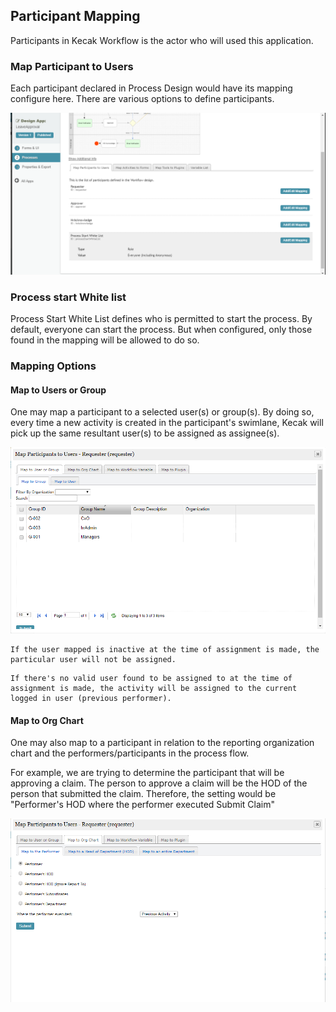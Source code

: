 ## Participant Mapping ##

Participants in Kecak Workflow is the actor who will used this application.

### Map Participant to Users ##

Each participant declared in Process Design would have its mapping configure here. There are various options to define participants.

<img src="https://raw.githubusercontent.com/kinnara-digital-studio/kecak-workflow/master/docs/assets/buildingPlugins-mapParticipantToUsers.png" alt="buildingPlugins-mapParticipantToUsers" />

### Process start White list ###


Process Start White List defines who is permitted to start the process. By default, everyone can start the process.  But when configured, only those found in the mapping will be allowed to do so.

### Mapping Options ###

#### Map to Users or Group ####

One may map a participant to a selected user(s) or group(s). By doing so, every time a new activity is created in the participant's swimlane, Kecak will pick up the same resultant user(s) to be assigned as assignee(s).

<img src="https://raw.githubusercontent.com/kinnara-digital-studio/kecak-workflow/master/docs/assets/buildingPlugins-mapToUserOrGroup.png" alt="buildingPlugins-mapToUserOrGroup" />

```
If the user mapped is inactive at the time of assignment is made, the particular user will not be assigned.
```

```
If there's no valid user found to be assigned to at the time of assignment is made, the activity will be assigned to the current logged in user (previous performer).
```

#### Map to Org Chart ####

One may also map to a participant in relation to the reporting organization chart and the performers/participants in the process flow.

For example, we are trying to determine the participant that will be approving a claim. The person to approve a claim will be the HOD of the person that submitted the claim. Therefore, the setting would be "Performer's HOD where the performer executed Submit Claim"

<img src="https://raw.githubusercontent.com/kinnara-digital-studio/kecak-workflow/master/docs/assets/buildingPlugins-mapToOrgChart.png" alt="buildingPlugins-mapToOrgChart" />